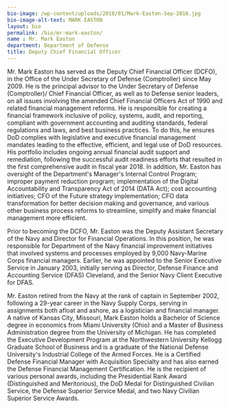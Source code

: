 ```yaml
---
bio-image: /wp-content/uploads/2018/01/Mark-Easton-Sep-2016.jpg
bio-image-alt-text: MARK EASTON
layout: bio
permalink: /bio/mr-mark-easton/
name : Mr. Mark Easton
department: Department of Defense
title: Deputy Chief Financial Officer
---
```

   Mr. Mark Easton has served as the Deputy Chief Financial
             Officer (DCFO), in the Office of the Under Secretary of
             Defense (Comptroller) since May 2009. He is the principal
             advisor to the Under Secretary of Defense (Comptroller)/
             Chief Financial Officer, as well as to Defense senior leaders,
             on all issues involving the amended Chief Financial Officers
             Act of 1990 and related financial management reforms. He is
             responsible for creating a financial framework inclusive of
             policy, systems, audit, and reporting, compliant with
             government accounting and auditing standards, federal
             regulations and laws, and best business practices. To do this,
             he ensures DoD complies with legislative and executive
             financial management mandates leading to the effective,
             efficient, and legal use of DoD resources. His portfolio
             includes ongoing annual financial audit support and
             remediation, following the successful audit readiness efforts that resulted in the first
             comprehensive audit in fiscal year 2018. In addition, Mr. Easton has oversight of the
             Department's Manager's Internal Control Program; improper payment reduction program;
             implementation of the Digital Accountability and Transparency Act of 2014 (DATA Act); cost
             accounting initiatives; CFO of the Future strategy implementation; CFO data transformation for
             better decision making and governance, and various other business process reforms to
             streamline, simplify and make financial management more efficient.
             
   Prior to becoming the DCFO, Mr. Easton was the Deputy Assistant Secretary of the Navy
             and Director for Financial Operations. In this position, he was responsible for Department of the
             Navy financial improvement initiatives that involved systems and processes employed by 9,000
             Navy-Marine Corps financial managers. Earlier, he was appointed to the Senior Executive
             Service in January 2003, initially serving as Director, Defense Finance and Accounting Service
             (DFAS) Cleveland, and the Senior Navy Client Executive for DFAS.
             
   Mr. Easton retired from the Navy at the rank of captain in September 2002, following a
             29-year career in the Navy Supply Corps, serving in assignments both afloat and ashore, as a
             logistician and financial manager. A native of Kansas City, Missouri, Mark Easton holds a
             Bachelor of Science degree in economics from Miami University (Ohio) and a Master of
             Business Administration degree from the University of Michigan. He has completed the
             Executive Development Program at the Northwestern University Kellogg Graduate School of
             Business and is a graduate of the National Defense University's Industrial College of the Armed
             Forces. He is a Certified Defense Financial Manager with Acquisition Specialty and has also
             earned the Defense Financial Management Certification. He is the recipient of various personal
             awards, including the Presidential Rank Award (Distinguished and Meritorious), the DoD Medal
             for Distinguished Civilian Service, the Defense Superior Service Medal, and two Navy Civilian
             Superior Service Awards.

